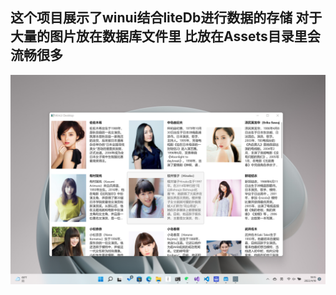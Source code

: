 ## 这个项目展示了winui结合liteDb进行数据的存储 对于大量的图片放在数据库文件里 比放在Assets目录里会流畅很多

![image](../../Images/WinUI.UseLiteDB.png)